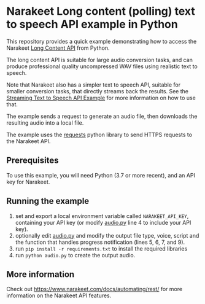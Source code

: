 # Narakeet Long content (polling) text to speech API example in Python

This repository provides a quick example demonstrating how to access the
Narakeet [Long Content API](https://www.narakeet.com/docs/automating/text-to-speech-api/) from Python.

The long content API is suitable for large audio conversion tasks, and can
produce professional quality uncompressed WAV files using realistic text to
speech.

Note that Narakeet also has a simpler text to speech API, suitable for smaller conversion tasks, that directly streams back the results. 
See the [Streaming Text to Speech API Example](https://github.com/narakeet/text-to-speech-api-python-example) for more information on how to use that.

The example sends a request to generate an audio file, then downloads the resulting audio into a local file. 

The example uses the [requests](https://requests.readthedocs.io/en/latest/) python library to send HTTPS requests to the Narakeet API.

## Prerequisites

To use this example, you will need Python (3.7 or more recent), and an API key for Narakeet.

## Running the example

1. set and export a local environment variable called `NARAKEET_API_KEY`, containing your API key (or modify [audio.py](audio.py) line 4 to include your API key).
2. optionally edit [audio.py](audio.py) and modify the output file type, voice, script and the function that handles progress notification (lines 5, 6, 7, and 9).
3. run `pip install -r requirements.txt` to install the required libraries
4. run `python audio.py` to create the output audio.

## More information

Check out <https://www.narakeet.com/docs/automating/rest/> for more information on the Narakeet API features.


